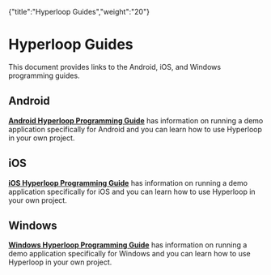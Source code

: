 {"title":"Hyperloop Guides","weight":"20"} 

# Hyperloop Guides

This document provides links to the Android, iOS, and Windows programming guides.

## Android

**[Android Hyperloop Programming Guide](/docs/appc/Titanium_SDK/Titanium_SDK_Guide/Hyperloop/Hyperloop_Guides/Android_Hyperloop_Programming_Guide/)** has information on running a demo application specifically for Android and you can learn how to use Hyperloop in your own project.

## iOS

**[iOS Hyperloop Programming Guide](/docs/appc/Titanium_SDK/Titanium_SDK_Guide/Hyperloop/Hyperloop_Guides/iOS_Hyperloop_Programming_Guide/)** has information on running a demo application specifically for iOS and you can learn how to use Hyperloop in your own project.

## Windows

**[Windows Hyperloop Programming Guide](/docs/appc/Titanium_SDK/Titanium_SDK_Guide/Hyperloop/Hyperloop_Guides/Windows_Hyperloop_Programming_Guide/)** has information on running a demo application specifically for Windows and you can learn how to use Hyperloop in your own project.